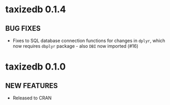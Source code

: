 taxizedb 0.1.4
==============

## BUG FIXES

* Fixes to SQL database connection functions for changes in `dplyr`, 
which now requires `dbplyr` package - also `DBI` now imported (#16)



taxizedb 0.1.0
==============

## NEW FEATURES

* Released to CRAN
